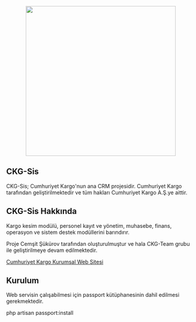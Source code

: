 <p align="center">
<a href="https://cumhuriyetkargo.com.tr" target="_blank">
<img src="https://cumhuriyetkargo.com.tr/assets/CKG_Sis_Gif.gif" width="400"></a></p>

## CKG-Sis

CKG-Sis; Cumhuriyet Kargo'nun ana CRM projesidir. Cumhuriyet Kargo tarafından geliştirilmektedir ve tüm hakları
Cumhuriyet Kargo A.Ş.ye aittir.



## CKG-Sis Hakkında

Kargo kesim modülü, personel kayıt ve yönetim, muhasebe, finans, operasyon ve sistem destek modüllerini barındırır.

Proje Cemşit Şükürov tarafından oluşturulmuştur ve hala CKG-Team grubu ile geliştirilmeye devam edilmektedir.


<a target="_blank" href="https://www.cumhuriyetkargo.com.tr">Cumhuriyet Kargo Kurumsal Web Sitesi</a>

## Kurulum 
Web servisin çalışabilmesi için passport kütüphanesinin dahil edilmesi gerekmektedir. 

php artisan passport:install
